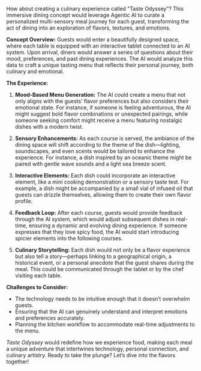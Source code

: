 How about creating a culinary experience called "Taste Odyssey"? This immersive dining concept would leverage Agentic AI to curate a personalized multi-sensory meal journey for each guest, transforming the act of dining into an exploration of flavors, textures, and emotions.

**Concept Overview:**
Guests would enter a beautifully designed space, where each table is equipped with an interactive tablet connected to an AI system. Upon arrival, diners would answer a series of questions about their mood, preferences, and past dining experiences. The AI would analyze this data to craft a unique tasting menu that reflects their personal journey, both culinary and emotional.

**The Experience:**
1. **Mood-Based Menu Generation:** The AI could create a menu that not only aligns with the guests’ flavor preferences but also considers their emotional state. For instance, if someone is feeling adventurous, the AI might suggest bold flavor combinations or unexpected pairings, while someone seeking comfort might receive a menu featuring nostalgic dishes with a modern twist.

2. **Sensory Enhancements:** As each course is served, the ambiance of the dining space will shift according to the theme of the dish—lighting, soundscapes, and even scents would be tailored to enhance the experience. For instance, a dish inspired by an oceanic theme might be paired with gentle wave sounds and a light sea breeze scent.

3. **Interactive Elements:** Each dish could incorporate an interactive element, like a mini cooking demonstration or a sensory taste test. For example, a dish might be accompanied by a small vial of infused oil that guests can drizzle themselves, allowing them to create their own flavor profile.

4. **Feedback Loop:** After each course, guests would provide feedback through the AI system, which would adjust subsequent dishes in real-time, ensuring a dynamic and evolving dining experience. If someone expresses that they love spicy food, the AI would start introducing spicier elements into the following courses.

5. **Culinary Storytelling:** Each dish would not only be a flavor experience but also tell a story—perhaps linking to a geographical origin, a historical event, or a personal anecdote that the guest shares during the meal. This could be communicated through the tablet or by the chef visiting each table.

**Challenges to Consider:**
- The technology needs to be intuitive enough that it doesn’t overwhelm guests.
- Ensuring that the AI can genuinely understand and interpret emotions and preferences accurately.
- Planning the kitchen workflow to accommodate real-time adjustments to the menu.

*Taste Odyssey* would redefine how we experience food, making each meal a unique adventure that intertwines technology, personal connection, and culinary artistry. Ready to take the plunge? Let’s dive into the flavors together!
